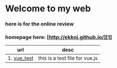 # Welcome to my web

### here is for the online review
### homepage here: [http://ekkoj.github.io/][1]

| url | desc |
| ----- | ------ |
| 1. [vue_test][2] | this is a test file for vue.js |


[1]:http://ekkoj.github.io
[2]:http://ekkoj.github.io/vue_test/